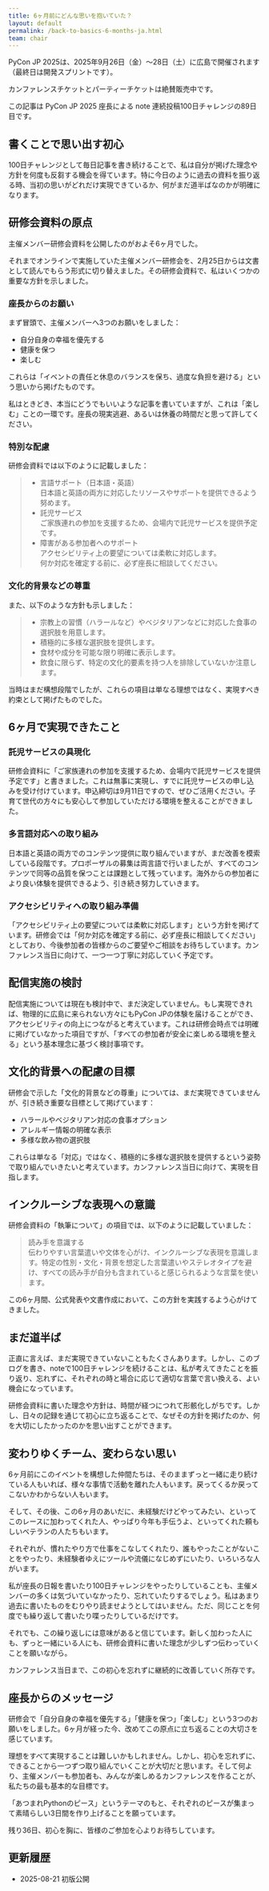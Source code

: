 ```yaml
---
title: 6ヶ月前にどんな思いを抱いていた？
layout: default
permalink: /back-to-basics-6-months-ja.html
team: chair
---
```


PyCon JP 2025は、2025年9月26日（金）～28日（土）に広島で開催されます（最終日は開発スプリントです）。

カンファレンスチケットとパーティーチケットは絶賛販売中です。

この記事は PyCon JP 2025 座長による note 連続投稿100日チャレンジの89日目です。

## 書くことで思い出す初心

100日チャレンジとして毎日記事を書き続けることで、私は自分が掲げた理念や方針を何度も反芻する機会を得ています。特に今日のように過去の資料を振り返る時、当初の思いがどれだけ実現できているか、何がまだ道半ばなのかが明確になります。

## 研修会資料の原点

主催メンバー研修会資料を公開したのがおよそ6ヶ月でした。

それまでオンラインで実施していた主催メンバー研修会を、2月25日からは文書として読んでもらう形式に切り替えました。その研修会資料で、私はいくつかの重要な方針を示しました。

### 座長からのお願い

まず冒頭で、主催メンバーへ3つのお願いをしました：

- 自分自身の幸福を優先する
- 健康を保つ
- 楽しむ

これらは「イベントの責任と休息のバランスを保ち、過度な負担を避ける」という思いから掲げたものです。

私はときどき、本当にどうでもいいような記事を書いていますが、これは「楽しむ」ことの一環です。座長の現実逃避、あるいは休養の時間だと思って許してください。

### 特別な配慮

研修会資料では以下のように記載しました：

> - 言語サポート（日本語・英語）  
>   日本語と英語の両方に対応したリソースやサポートを提供できるよう努めます。
> - 託児サービス  
>   ご家族連れの参加を支援するため、会場内で託児サービスを提供予定です。  
> - 障害がある参加者へのサポート  
>   アクセシビリティ上の要望については柔軟に対応します。  
>   何か対応を確定する前に、必ず座長に相談してください。

### 文化的背景などの尊重

また、以下のような方針も示しました：

> - 宗教上の習慣（ハラールなど）やベジタリアンなどに対応した食事の選択肢を用意します。
> - 積極的に多様な選択肢を提供します。
> - 食材や成分を可能な限り明確に表示します。
> - 飲食に限らず、特定の文化的要素を持つ人を排除していないか注意します。

当時はまだ構想段階でしたが、これらの項目は単なる理想ではなく、実現すべき約束として掲げたものでした。

## 6ヶ月で実現できたこと

### 託児サービスの具現化

研修会資料に「ご家族連れの参加を支援するため、会場内で託児サービスを提供予定です」と書きました。これは無事に実現し、すでに託児サービスの申し込みを受け付けています。申込締切は9月11日ですので、ぜひご活用ください。子育て世代の方々にも安心して参加していただける環境を整えることができました。

### 多言語対応への取り組み

日本語と英語の両方でのコンテンツ提供に取り組んでいますが、まだ改善を模索している段階です。プロポーザルの募集は両言語で行いましたが、すべてのコンテンツで同等の品質を保つことは課題として残っています。海外からの参加者により良い体験を提供できるよう、引き続き努力していきます。

### アクセシビリティへの取り組み準備

「アクセシビリティ上の要望については柔軟に対応します」という方針を掲げています。研修会では「何か対応を確定する前に、必ず座長に相談してください」としており、今後参加者の皆様からのご要望やご相談をお待ちしています。カンファレンス当日に向けて、一つ一つ丁寧に対応していく予定です。

## 配信実施の検討

配信実施については現在も検討中で、まだ決定していません。もし実現できれば、物理的に広島に来られない方々にもPyCon JPの体験を届けることができ、アクセシビリティの向上につながると考えています。これは研修会時点では明確に掲げていなかった項目ですが、「すべての参加者が安全に楽しめる環境を整える」という基本理念に基づく検討事項です。

## 文化的背景への配慮の目標

研修会で示した「文化的背景などの尊重」については、まだ実現できていませんが、引き続き重要な目標として掲げています：

- ハラールやベジタリアン対応の食事オプション
- アレルギー情報の明確な表示
- 多様な飲み物の選択肢

これらは単なる「対応」ではなく、積極的に多様な選択肢を提供するという姿勢で取り組んでいきたいと考えています。カンファレンス当日に向けて、実現を目指します。

## インクルーシブな表現への意識

研修会資料の「執筆について」の項目では、以下のように記載していました：

> 読み手を意識する  
> 伝わりやすい言葉遣いや文体を心がけ、インクルーシブな表現を意識します。特定の性別・文化・背景を想定した言葉遣いやステレオタイプを避け、すべての読み手が自分も含まれていると感じられるような言葉を使います。

この6ヶ月間、公式発表や文書作成において、この方針を実践するよう心がけてきました。

## まだ道半ば

正直に言えば、まだ実現できていないこともたくさんあります。しかし、このブログを書き、noteで100日チャレンジを続けることは、私が考えてきたことを振り返り、忘れずに、それぞれの時と場合に応じて適切な言葉で言い換える、よい機会になっています。

研修会資料に書いた理念や方針は、時間が経つにつれて形骸化しがちです。しかし、日々の記録を通じて初心に立ち返ることで、なぜその方針を掲げたのか、何を大切にしたかったのかを思い出すことができます。

## 変わりゆくチーム、変わらない思い

6ヶ月前にこのイベントを構想した仲間たちは、そのままずっと一緒に走り続けている人もいれば、様々な事情で活動を離れた人もいます。戻ってくるか戻ってこないかわからない人もいます。

そして、その後、この6ヶ月のあいだに、未経験だけどやってみたい、といってこのレースに加わってくれた人、やっぱり今年も手伝うよ、といってくれた頼もしいベテランの人たちもいます。

それぞれが、慣れたやり方で仕事をこなしてくれたり、誰もやったことがないことをやったり、未経験者ゆえにツールや流儀になじめずにいたり、いろいろな人がいます。

私が座長の日報を書いたり100日チャレンジをやったりしていることも、主催メンバーの多くは気づいていなかったり、忘れていたりするでしょう。私はあまり過去に書いたものをむりやり読ませようとしてはいません。ただ、同じことを何度でも繰り返して書いたり喋ったりしているだけです。

それでも、この繰り返しには意味があると信じています。新しく加わった人にも、ずっと一緒にいる人にも、研修会資料に書いた理念が少しずつ伝わっていくことを願いながら。

カンファレンス当日まで、この初心を忘れずに継続的に改善していく所存です。

## 座長からのメッセージ

研修会で「自分自身の幸福を優先する」「健康を保つ」「楽しむ」という3つのお願いをしました。6ヶ月が経った今、改めてこの原点に立ち返ることの大切さを感じています。

理想をすべて実現することは難しいかもしれません。しかし、初心を忘れずに、できることから一つずつ取り組んでいくことが大切だと思います。そして何より、主催メンバーも参加者も、みんなが楽しめるカンファレンスを作ることが、私たちの最も基本的な目標です。

「あつまれPythonのピース」というテーマのもと、それぞれのピースが集まって素晴らしい3日間を作り上げることを願っています。

残り36日、初心を胸に、皆様のご参加を心よりお待ちしています。

## 更新履歴

- 2025-08-21 初版公開